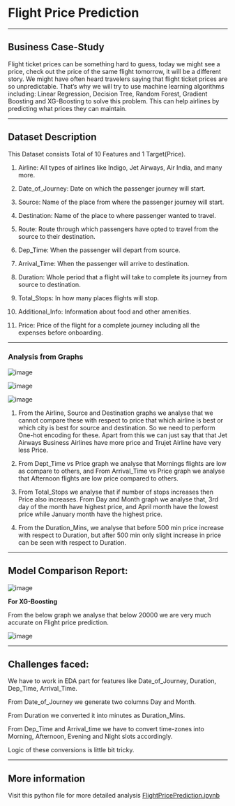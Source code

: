 # **Flight Price Prediction**
-----------------------------

## **Business Case-Study**

Flight ticket prices can be something hard to guess, today we might see a price, check out the price of the same flight tomorrow, it will be a different story. We might have often heard travelers saying that flight ticket prices are so unpredictable. That’s why we will try to use machine learning algorithms including: Linear Regression, Decision Tree, Random Forest, Gradient Boosting and XG-Boosting to solve this problem. This can help airlines by predicting what prices they can maintain.

-------------
## **Dataset Description**

This Dataset consists Total of 10 Features and 1 Target(Price).

1) Airline: All types of airlines like Indigo, Jet Airways, Air India, and many more.

2) Date_of_Journey: Date on which the passenger journey will start.

3) Source: Name of the place from where the passenger journey will start.

4) Destination: Name of the place to where passenger wanted to travel.

5) Route: Route through which passengers have opted to travel from the source
to their destination.

6) Dep_Time: When the passenger will depart from source.

7) Arrival_Time: When the passenger will arrive to destination.

8) Duration: Whole period that a flight will take to complete its
journey from source to destination.

9) Total_Stops: In how many places flights will stop.

10) Additional_Info: Information about food and other amenities.

11) Price: Price of the flight for a complete journey including all the expenses
before onboarding.

---------

### **Analysis from Graphs**

![image](https://github.com/anjanikmr39/Flight-Price-Prediction/assets/67219753/689bba65-829e-49e7-876e-8d0b77c9825f)

![image](https://github.com/anjanikmr39/Flight-Price-Prediction/assets/67219753/2c432bd8-460e-4350-ab7d-b0af18136c53)

![image](https://github.com/anjanikmr39/Flight-Price-Prediction/assets/67219753/30bda133-d109-4b3e-b000-822c7c00e73c)

1) From the Airline, Source and Destination graphs we analyse that we cannot compare these with respect to price that which airline is best or which city is best for source and destination. So we need to perform One-hot encoding for these. Apart from this we can just say that that Jet Airways Business Airlines have more price and Trujet Airline have very less Price.

2) From Dept_Time vs Price graph we analyse that Mornings flights are low as compare to others, and From Arrival_Time vs Price graph we analyse that Afternoon flights are low price compared to others.

3) From Total_Stops we analyse that if number of stops increases then Price also increases. From Day and Month graph we analyse that, 3rd day of the month have highest price, and April month have the lowest price while January month have the highest price.

4) From the Duration_Mins, we analyse that before 500 min price increase with respect to Duration, but after 500 min only slight increase in price can be seen with respect to Duration.

-------
## **Model Comparison Report**:

![image](https://github.com/anjanikmr39/Flight-Price-Prediction/assets/67219753/c4085398-5c61-4b22-a7fc-8613b75fef24)

**For XG-Boosting**

From the below graph we analyse that below 20000 we are very much accurate on Flight price prediction.

![image](https://github.com/anjanikmr39/Flight-Price-Prediction/assets/67219753/2be53ff0-2efe-4712-82af-487f37e5f6fb)

--------
## **Challenges faced**:

We have to work in EDA part for features like Date_of_Journey, Duration, Dep_Time, Arrival_Time.

From Date_of_Journey we generate two columns Day and Month.

From Duration we converted it into minutes as Duration_Mins.

From Dep_Time and Arrival_time we have to convert time-zones into Morning,
Afternoon, Evening and Night slots accordingly.

Logic of these conversions is little bit tricky.

---------------
## **More information**
Visit this python file for more detailed analysis [FlightPricePrediction.ipynb](https://github.com/anjanikmr39/Flight-Price-Prediction/blob/master/FlightPricePrediction.ipynb)
